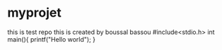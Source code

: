 # myprojet
this is test repo 
this is created by boussal bassou
#include<stdio.h>
int main(){
printf("Hello world");
}
